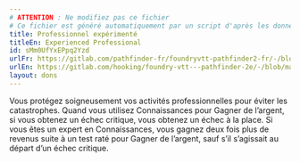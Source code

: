 ```yaml
---
# ATTENTION : Ne modifiez pas ce fichier
# Ce fichier est généré automatiquement par un script d'après les données du module Foundry VTT officiel et de sa traduction
title: Professionnel expérimenté
titleEn: Experienced Professional
id: sMm0UfYxEPpq2Yzd
urlFr: https://gitlab.com/pathfinder-fr/foundryvtt-pathfinder2-fr/-/blob/master/data/feats/sMm0UfYxEPpq2Yzd.htm
urlEn: https://gitlab.com/hooking/foundry-vtt---pathfinder-2e/-/blob/master/packs/data/feats.db/experienced-professional.json
layout: dons
---
```

Vous protégez soigneusement vos activités professionnelles pour éviter les catastrophes. Quand vous utilisez Connaissances pour Gagner de l’argent, si vous obtenez un échec critique, vous obtenez un échec à la place. Si vous êtes un expert en Connaissances, vous gagnez deux fois plus de revenus suite à un test raté pour Gagner de l’argent, sauf s’il s’agissait au départ d’un échec critique.
